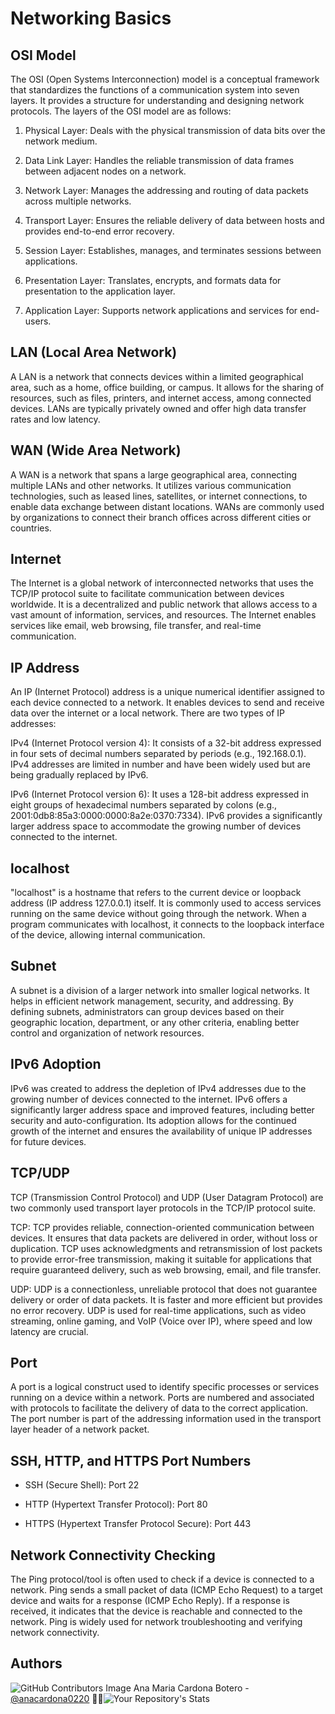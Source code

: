 # Networking Basics

## OSI Model
The OSI (Open Systems Interconnection) model is a conceptual framework that standardizes the functions of a communication system into seven layers. It provides a structure for understanding and designing network protocols. The layers of the OSI model are as follows:

1. Physical Layer: Deals with the physical transmission of data bits over the network medium.

2. Data Link Layer: Handles the reliable transmission of data frames between adjacent nodes on a network.

3. Network Layer: Manages the addressing and routing of data packets across multiple networks.

4. Transport Layer: Ensures the reliable delivery of data between hosts and provides end-to-end error recovery.

5. Session Layer: Establishes, manages, and terminates sessions between applications.

6. Presentation Layer: Translates, encrypts, and formats data for presentation to the application layer.

7. Application Layer: Supports network applications and services for end-users.

## LAN (Local Area Network)
A LAN is a network that connects devices within a limited geographical area, such as a home, office building, or campus. It allows for the sharing of resources, such as files, printers, and internet access, among connected devices. LANs are typically privately owned and offer high data transfer rates and low latency.

## WAN (Wide Area Network)
A WAN is a network that spans a large geographical area, connecting multiple LANs and other networks. It utilizes various communication technologies, such as leased lines, satellites, or internet connections, to enable data exchange between distant locations. WANs are commonly used by organizations to connect their branch offices across different cities or countries.

## Internet
The Internet is a global network of interconnected networks that uses the TCP/IP protocol suite to facilitate communication between devices worldwide. It is a decentralized and public network that allows access to a vast amount of information, services, and resources. The Internet enables services like email, web browsing, file transfer, and real-time communication.

## IP Address

An IP (Internet Protocol) address is a unique numerical identifier assigned to each device connected to a network. It enables devices to send and receive data over the internet or a local network. There are two types of IP addresses:

IPv4 (Internet Protocol version 4): It consists of a 32-bit address expressed in four sets of decimal numbers separated by periods (e.g., 192.168.0.1). IPv4 addresses are limited in number and have been widely used but are being gradually replaced by IPv6.

IPv6 (Internet Protocol version 6): It uses a 128-bit address expressed in eight groups of hexadecimal numbers separated by colons (e.g., 2001:0db8:85a3:0000:0000:8a2e:0370:7334). IPv6 provides a significantly larger address space to accommodate the growing number of devices connected to the internet.

## localhost
"localhost" is a hostname that refers to the current device or loopback address (IP address 127.0.0.1) itself. It is commonly used to access services running on the same device without going through the network. When a program communicates with localhost, it connects to the loopback interface of the device, allowing internal communication.

## Subnet
A subnet is a division of a larger network into smaller logical networks. It helps in efficient network management, security, and addressing. By defining subnets, administrators can group devices based on their geographic location, department, or any other criteria, enabling better control and organization of network resources.

## IPv6 Adoption
IPv6 was created to address the depletion of IPv4 addresses due to the growing number of devices connected to the internet. IPv6 offers a significantly larger address space and improved features, including better security and auto-configuration. Its adoption allows for the continued growth of the internet and ensures the availability of unique IP addresses for future devices.

## TCP/UDP
TCP (Transmission Control Protocol) and UDP (User Datagram Protocol) are two commonly used transport layer protocols in the TCP/IP protocol suite.

TCP: TCP provides reliable, connection-oriented communication between devices. It ensures that data packets are delivered in order, without loss or duplication. TCP uses acknowledgments and retransmission of lost packets to provide error-free transmission, making it suitable for applications that require guaranteed delivery, such as web browsing, email, and file transfer.

UDP: UDP is a connectionless, unreliable protocol that does not guarantee delivery or order of data packets. It is faster and more efficient but provides no error recovery. UDP is used for real-time applications, such as video streaming, online gaming, and VoIP (Voice over IP), where speed and low latency are crucial.

## Port
A port is a logical construct used to identify specific processes or services running on a device within a network. Ports are numbered and associated with protocols to facilitate the delivery of data to the correct application. The port number is part of the addressing information used in the transport layer header of a network packet.

## SSH, HTTP, and HTTPS Port Numbers
* SSH (Secure Shell): Port 22

* HTTP (Hypertext Transfer Protocol): Port 80

* HTTPS (Hypertext Transfer Protocol Secure): Port 443

## Network Connectivity Checking
The Ping protocol/tool is often used to check if a device is connected to a network. Ping sends a small packet of data (ICMP Echo Request) to a target device and waits for a response (ICMP Echo Reply). If a response is received, it indicates that the device is reachable and connected to the network. Ping is widely used for network troubleshooting and verifying network connectivity.

## Authors
![GitHub Contributors Image](https://contrib.rocks/image?repo=anacardona0220/holbertonschool-higher_level_programming) Ana Maria Cardona Botero - <a href="https://github.com/anacardona0220" target="_blank"> @anacardona0220</a> :genie_woman:![Your Repository's Stats](https://github-readme-stats.vercel.app/api?username=anacardona0220&show_icons=true)
